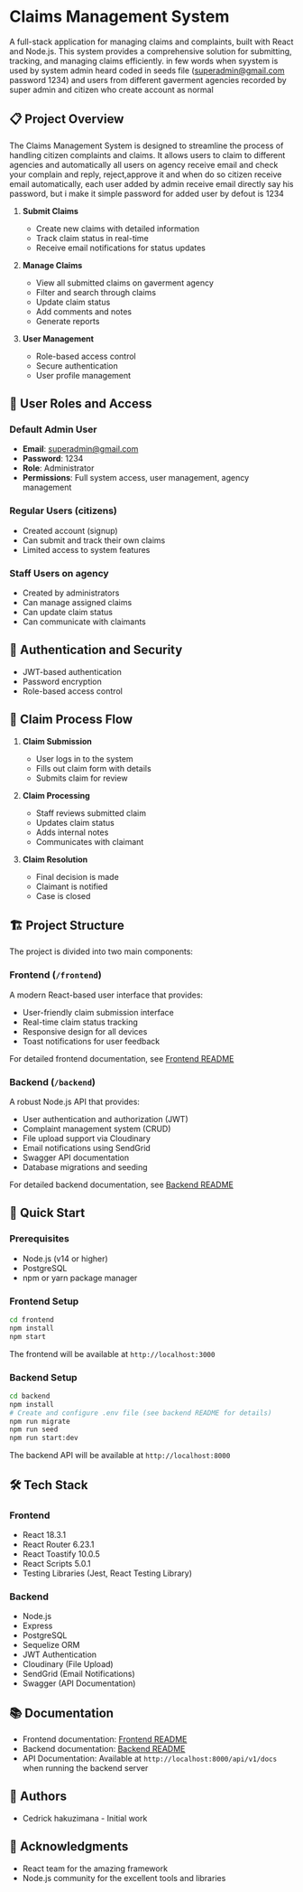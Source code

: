 # Claims Management System

A full-stack application for managing claims and complaints, built with React and Node.js. This system provides a comprehensive solution for submitting, tracking, and managing claims efficiently.
in few words when syystem is used by system admin heard coded in seeds file (superadmin@gmail.com password 1234) and users from different gaverment agencies recorded by super admin and citizen who create account as normal


## 📋 Project Overview

The Claims Management System is designed to streamline the process of handling citizen complaints and claims. It allows users to claim to different agencies and automatically all users on agency receive email and check your complain and reply, reject,approve it and when do so citizen receive email automatically, each user added by admin receive email directly say his password, but i make it simple password for added user by defout is 1234

1. **Submit Claims**
   - Create new claims with detailed information
   - Track claim status in real-time
   - Receive email notifications for status updates

2. **Manage Claims**
   - View all submitted claims on gaverment agency
   - Filter and search through claims
   - Update claim status
   - Add comments and notes
   - Generate reports

3. **User Management**
   - Role-based access control
   - Secure authentication
   - User profile management

## 👥 User Roles and Access

### Default Admin User
- **Email**: superadmin@gmail.com
- **Password**: 1234
- **Role**: Administrator
- **Permissions**: Full system access, user management, agency management

### Regular Users (citizens)
- Created account (signup)
- Can submit and track their own claims
- Limited access to system features

### Staff Users on agency
- Created by administrators
- Can manage assigned claims
- Can update claim status
- Can communicate with claimants

## 🔐 Authentication and Security

- JWT-based authentication
- Password encryption
- Role-based access control

## 📝 Claim Process Flow

1. **Claim Submission**
   - User logs in to the system
   - Fills out claim form with details
   - Submits claim for review

2. **Claim Processing**
   - Staff reviews submitted claim
   - Updates claim status
   - Adds internal notes
   - Communicates with claimant

3. **Claim Resolution**
   - Final decision is made
   - Claimant is notified
   - Case is closed

## 🏗️ Project Structure

The project is divided into two main components:

### Frontend (`/frontend`)
A modern React-based user interface that provides:
- User-friendly claim submission interface
- Real-time claim status tracking
- Responsive design for all devices
- Toast notifications for user feedback

For detailed frontend documentation, see [Frontend README](./frontend/README.md)

### Backend (`/backend`)
A robust Node.js API that provides:
- User authentication and authorization (JWT)
- Complaint management system (CRUD)
- File upload support via Cloudinary
- Email notifications using SendGrid
- Swagger API documentation
- Database migrations and seeding

For detailed backend documentation, see [Backend README](./backend/README.md)

## 🚀 Quick Start

### Prerequisites
- Node.js (v14 or higher)
- PostgreSQL
- npm or yarn package manager

### Frontend Setup
```bash
cd frontend
npm install
npm start
```
The frontend will be available at `http://localhost:3000`

### Backend Setup
```bash
cd backend
npm install
# Create and configure .env file (see backend README for details)
npm run migrate
npm run seed
npm run start:dev
```
The backend API will be available at `http://localhost:8000`

## 🛠️ Tech Stack

### Frontend
- React 18.3.1
- React Router 6.23.1
- React Toastify 10.0.5
- React Scripts 5.0.1
- Testing Libraries (Jest, React Testing Library)

### Backend
- Node.js
- Express
- PostgreSQL
- Sequelize ORM
- JWT Authentication
- Cloudinary (File Upload)
- SendGrid (Email Notifications)
- Swagger (API Documentation)

## 📚 Documentation

- Frontend documentation: [Frontend README](./frontend/README.md)
- Backend documentation: [Backend README](./backend/README.md)
- API Documentation: Available at `http://localhost:8000/api/v1/docs` when running the backend server


## 👥 Authors

- Cedrick hakuzimana - Initial work

## 🙏 Acknowledgments

- React team for the amazing framework
- Node.js community for the excellent tools and libraries 